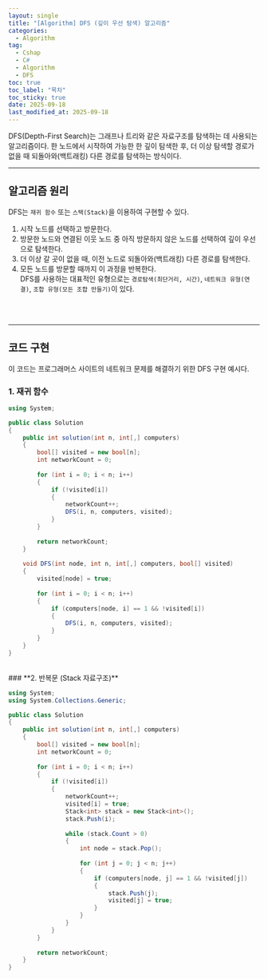 ```yaml
---
layout: single
title: "[Algorithm] DFS (깊이 우선 탐색) 알고리즘"
categories:
  - Algorithm
tag:
  - Cshap
  - C#
  - Algorithm
  - DFS
toc: true
toc_label: "목차"
toc_sticky: true
date: 2025-09-18
last_modified_at: 2025-09-18
---
```


DFS(Depth-First Search)는 그래프나 트리와 같은 자료구조를 탐색하는 데 사용되는 알고리즘이다.
한 노드에서 시작하여 가능한 한 깊이 탐색한 후, 더 이상 탐색할 경로가 없을 때 되돌아와(백트래킹) 다른 경로를 탐색하는 방식이다.

---

## **알고리즘 원리**

DFS는 `재귀 함수` 또는 `스택(Stack)`을 이용하여 구현할 수 있다.<br>
1. 시작 노드를 선택하고 방문한다.
2. 방문한 노드와 연결된 이웃 노드 중 아직 방문하지 않은 노드를 선택하여 깊이 우선으로 탐색한다.
3. 더 이상 갈 곳이 없을 때, 이전 노드로 되돌아와(백트래킹) 다른 경로를 탐색한다.
4. 모든 노드를 방문할 때까지 이 과정을 반복한다.<br>
DFS를 사용하는 대표적인 유형으로는 `경로탐색(최단거리, 시간)`, `네트워크 유형(연결)`, `조합 유형(모든 조합 만들기)`이 있다.
<br>
<br>

---
## **코드 구현**

이 코드는 프로그래머스 사이트의 네트워크 문제를 해결하기 위한 DFS 구현 예시다.<br>

### **1. 재귀 함수**

```csharp
using System;

public class Solution
{
    public int solution(int n, int[,] computers)
    {
        bool[] visited = new bool[n];
        int networkCount = 0;
        
        for (int i = 0; i < n; i++)
        {
            if (!visited[i])
            {
                networkCount++;
                DFS(i, n, computers, visited);
            }
        }
        
        return networkCount;
    }
    
    void DFS(int node, int n, int[,] computers, bool[] visited)
    {
        visited[node] = true;
        
        for (int i = 0; i < n; i++)
        {
            if (computers[node, i] == 1 && !visited[i])
            {
                DFS(i, n, computers, visited);
            }
        }
    }
}
```
<br>
### **2. 반복문 (Stack 자료구조)**

```csharp
using System;
using System.Collections.Generic;

public class Solution
{
    public int solution(int n, int[,] computers)
    {
        bool[] visited = new bool[n];
        int networkCount = 0;
        
        for (int i = 0; i < n; i++)
        {
            if (!visited[i])
            {
                networkCount++;
                visited[i] = true;
                Stack<int> stack = new Stack<int>();
                stack.Push(i);
                
                while (stack.Count > 0)
                {
                    int node = stack.Pop();
                    
                    for (int j = 0; j < n; j++)
                    {
                        if (computers[node, j] == 1 && !visited[j])
                        {
                            stack.Push(j);
                            visited[j] = true;
                        }
                    }
                }
            }
        }
        
        return networkCount;
    }
}
```
